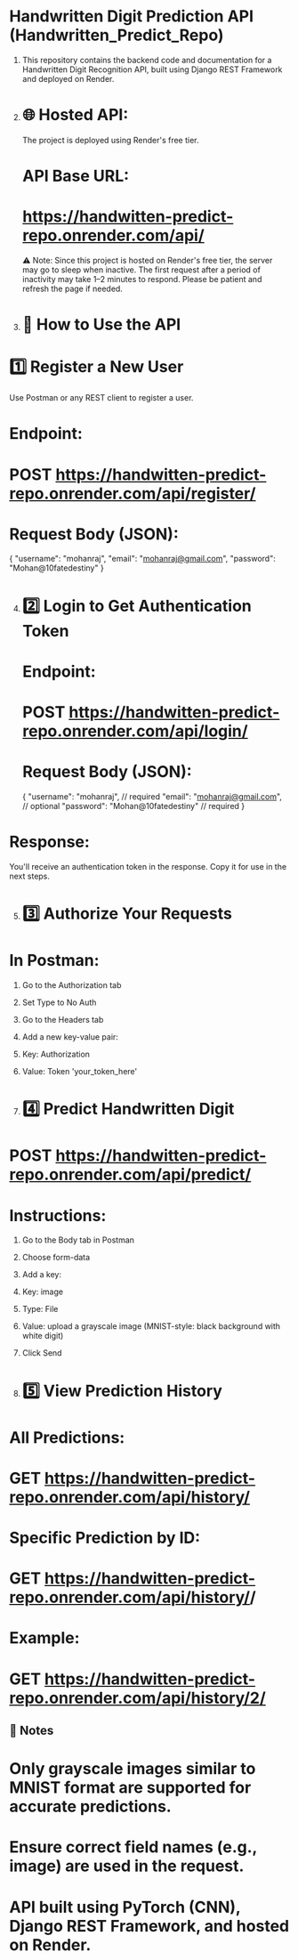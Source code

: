 # Handwritten Digit Prediction API (Handwritten_Predict_Repo)
1. This repository contains the backend code and documentation for a Handwritten Digit Recognition API, built using Django REST Framework and deployed on Render.
2. # 🌐 Hosted API:
   The project is deployed using Render's free tier.
    # API Base URL:
    # https://handwitten-predict-repo.onrender.com/api/
    
    ⚠️ Note: Since this project is hosted on Render's free tier, the server may go to sleep when inactive. The first request after a period of inactivity may take 1–2 minutes to respond. Please be patient and refresh the page if needed.
   
4. # 🚀 How to Use the API
  # 1️⃣ Register a New User
  Use Postman or any REST client to register a user.
  # Endpoint:
  # POST https://handwitten-predict-repo.onrender.com/api/register/
  # Request Body (JSON):
   {
      "username": "mohanraj",
      "email": "mohanraj@gmail.com",
      "password": "Mohan@10fatedestiny"
   }
   
4. # 2️⃣ Login to Get Authentication Token
    # Endpoint:
    # POST https://handwitten-predict-repo.onrender.com/api/login/
    # Request Body (JSON):
      {
        "username": "mohanraj",  // required
        "email": "mohanraj@gmail.com",  // optional
        "password": "Mohan@10fatedestiny"  // required
     }
  # Response:
  You'll receive an authentication token in the response. Copy it for use in the next steps.
  
5. # 3️⃣ Authorize Your Requests
  # In Postman:
  1. Go to the Authorization tab
  
  2. Set Type to No Auth
  
  3. Go to the Headers tab
  
  4. Add a new key-value pair:
  
  5. Key: Authorization
  
  6. Value: Token 'your_token_here'
5. # 4️⃣ Predict Handwritten Digit
  # POST https://handwitten-predict-repo.onrender.com/api/predict/
  # Instructions:
  
  1. Go to the Body tab in Postman
  
  2. Choose form-data
  
  3. Add a key:
  
  4. Key: image
  
  5. Type: File
  
  6. Value: upload a grayscale image (MNIST-style: black background with white digit)
  
  7. Click Send
6. # 5️⃣ View Prediction History
# All Predictions:
  # GET https://handwitten-predict-repo.onrender.com/api/history/
  
  # Specific Prediction by ID:
  # GET https://handwitten-predict-repo.onrender.com/api/history/<id>/
  
  # Example:
  # GET https://handwitten-predict-repo.onrender.com/api/history/2/
  
## 🧠 Notes
  # Only grayscale images similar to MNIST format are supported for accurate predictions.
  
  # Ensure correct field names (e.g., image) are used in the request.
  
  # API built using PyTorch (CNN), Django REST Framework, and hosted on Render.
